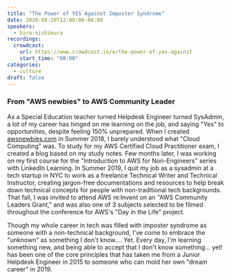 ```yaml
---
title: "The Power of YES Against Imposter Syndrome"
date: 2020-08-20T12:00:00-04:00
speakers:
  - hiro-nishimura
recordings:
  crowdcast:
    url: https://www.crowdcast.io/e/the-power-of-yes-against
    start_time: "00:00"
categories:
  - culture
draft: false
---
```


### From "AWS newbies" to AWS Community Leader

As a Special Education teacher turned Helpdesk Engineer turned SysAdmin, a lot of my career has hinged on me learning on the job, and saying "Yes" to opportunities, despite feeling 150% unprepared. When I created [awsnewbies.com](http://awsnewbies.com/) in Summer 2018, I barely understood what "Cloud Computing" was. To study for my AWS Certified Cloud Practitioner exam, I created a blog based on my study notes. Few months later, I was working on my first course for the "Introduction to AWS for Non-Engineers" series with LinkedIn Learning. In Summer 2019, I quit my job as a sysadmin at a tech startup in NYC to work as a freelance Technical Writer and Technical Instructor, creating jargon-free documentations and resources to help break down technical concepts for people with non-traditional tech backgrounds. That fall, I was invited to attend AWS re:Invent on an "AWS Community Leaders Grant," and was also one of 3 subjects selected to be filmed throughout the conference for AWS's "Day in the Life" project.

Though my whole career in tech was filled with imposter syndrome as someone with a non-technical background, I've come to embrace the "unknown" as something I don't know.... Yet. Every day, I'm learning something new, and being able to accept that I don't know something... yet! has been one of the core principles that has taken me from a Junior Helpdesk Engineer in 2015 to someone who can mold her own "dream career" in 2019.
